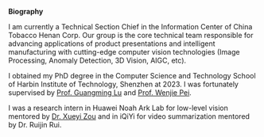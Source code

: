 **Biography**

I am currently a Technical Section Chief in the Information Center of China Tobacco Henan Corp. Our group is the core technical team responsible for advancing applications of product presentations and intelligent manufacturing with cutting-edge computer vision technologies (Image Processing, Anomaly Detection, 3D Vision, AIGC, etc).

I obtained my PhD degree in the Computer Science and Technology School of Harbin Institute of Technology, Shenzhen at 2023. I was fortunately supervised by [Prof. Guangming Lu]() and [Prof. Wenjie Pei]().

I was a research intern in Huawei Noah Ark Lab for low-level vision mentored by [Dr. Xueyi Zou]() and in iQiYi for video summarization mentored by Dr. Ruijin Rui.
